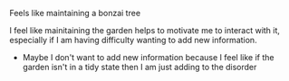 Feels like maintaining a bonzai tree

I feel like mainitaining the garden helps to motivate me to interact with it, especially if I am having difficulty wanting to add new information.
-	Maybe I don't want to add new information because I feel like if the garden isn't in a tidy state then I am just adding to the disorder